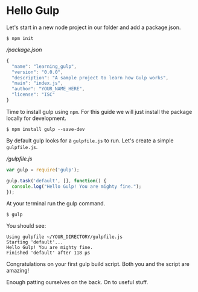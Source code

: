 # Hello Gulp

Let's start in a new node project in our folder and add a package.json.
```
$ npm init
```

*/package.json*
```javascript
{
  "name": "learning_gulp",
  "version": "0.0.0",
  "description": "A sample project to learn how Gulp works",
  "main": "index.js",
  "author": "YOUR_NAME_HERE",
  "license": "ISC"
}
```

Time to install gulp using `npm`. For this guide we will just install the package locally for development.

```
$ npm install gulp --save-dev
```

By default gulp looks for a `gulpfile.js` to run. Let's create a simple `gulpfile.js`.

*/gulpfile.js*
```javascript
var gulp = require('gulp');

gulp.task('default', [], function() {
  console.log("Hello Gulp! You are mighty fine.");
});
```

At your terminal run the gulp command.
~~~
$ gulp
~~~
You should see:
~~~
Using gulpfile ~/YOUR_DIRECTORY/gulpfile.js
Starting 'default'...
Hello Gulp! You are mighty fine.
Finished 'default' after 118 μs
~~~

Congratulations on your first gulp build script. Both you and the script are amazing!

Enough patting ourselves on the back. On to useful stuff.

